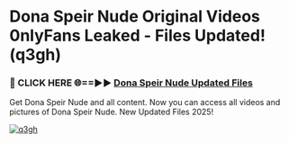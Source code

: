 # Dona Speir Nude Original Videos 0nlyFans Leaked - Files Updated! (q3gh)

<h3>🔴 CLICK HERE 🌐==►► <a href="https://tinyurl.com/5h6xmrr3" rel="nofollow">Dona Speir Nude Updated Files</a></h3>

Get Dona Speir Nude and all content. Now you can access all videos and pictures of Dona Speir Nude. New Updated Files 2025!

[![q3gh](https://i.imgur.com/KVD873Z.gif)](https://tinyurl.com/5h6xmrr3)

